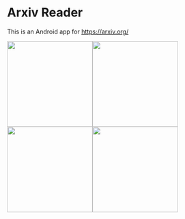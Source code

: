 # Arxiv Reader

This is an Android app for https://arxiv.org/

<img src="https://github.com/rejasupotaro/arxiv-reader/blob/master/images/screenshot_1.png?raw=true" width="200"><img src="https://github.com/rejasupotaro/arxiv-reader/blob/master/images/screenshot_2.png?raw=true" width="200"><img src="https://github.com/rejasupotaro/arxiv-reader/blob/master/images/screenshot_3.png?raw=true" width="200"><img src="https://github.com/rejasupotaro/arxiv-reader/blob/master/images/screenshot_4.png?raw=true" width="200">
